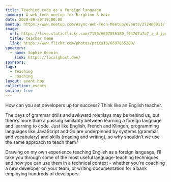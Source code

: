 ```yaml
---
title: Teaching code as a foreign language
summary: A web tech meetup for Brighton & Hove
date: 2020-08-20T19:00:00
meetup: https://www.meetup.com/Async-Web-Tech-Meetup/events/272406911/
image:
  url: https://live.staticflickr.com/7150/6697055189_f947d7a7a7_z_d.jpg
  title: teacher meme
  link: https://www.flickr.com/photos/ptica10/6697055189/
speakers:
  - name: Sophie Koonin
    link: https://localghost.dev/
sponsors:
tags:
  - teaching
  - coaching
layout: event.hbs
collection: events
online: true
---
```


How can you set developers up for success? Think like an English teacher.

The days of grammar drills and awkward roleplays may be behind us, but there’s more than a passing similarity between learning a foreign language and learning to code. Just like English, French and Klingon, programming languages like JavaScript and Go are underpinned by systems (grammar and vocabulary) and skills (reading and writing), so why shouldn’t we use the same approach to teach them?

Drawing on my own experience teaching English as a foreign language, I’ll take you through some of the most useful language-teaching techniques and how you can use them in a technical context - whether you're coaching a new developer on your team, or writing documentation for a bank employing hundreds of developers.
